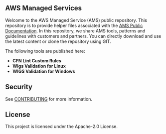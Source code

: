 ## AWS Managed Services

Welcome to the AWS Managed Service (AMS) public repository. This repository is to provide helper files associated with the [AMS Public Documentation](https://docs.aws.amazon.com/managedservices/). In this repository, we share AMS tools, patterns and guidelines with customers and partners. You can directly download and use the latest content or clone the repository using GIT.

The following tools are published here:

- **CFN Lint Custom Rules**
- **Wigs Validation for Linux**
- **WIGS Validation for Windows**

## Security

See [CONTRIBUTING](CONTRIBUTING.md#security-issue-notifications) for more information.

## License

This project is licensed under the Apache-2.0 License.